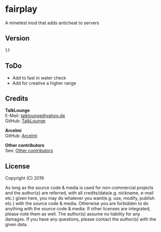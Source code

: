 # fairplay
A minetest mod that adds anticheat to servers

## Version
1.1

## ToDo
* Add to fast in water check
* Add for creative a higher range

## Credits
**TalkLounge**  
E-Mail: talklounge@yahoo.de  
GitHub: [TalkLounge](https://github.com/TalkLounge/ "TalkLounge")

**Arcelmi**  
GitHub: [Arcelmi](https://github.com/Arcelmi/ "Arcelmi")

**Other contributors**  
See: [Other contributors](https://github.com/TalkLounge/fairplay/graphs/contributors "Other contributors")

## License
Copyright (C) 2019

As long as the source code & media is used for non-commercial projects and the author(s) are referred, with all credits/data(e.g. nickname, e-mail etc.) given here, you may do whatever you want(e.g. use, modify, publish etc.) with the source code & media.
Otherwise you are forbidden to do anything with the source code & media.
If other licenses are integrated, please note them as well.
The author(s) assume no liability for any damages.
If you have any questions, please contact the author(s) with the given data.
